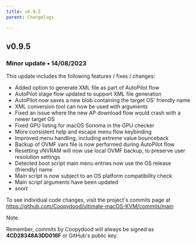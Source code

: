 ```yaml
---
title: v0.9.5
parent: Changelogs

---
```


## v0.9.5

### Minor update • 14/08/2023

This update includes the following features / fixes / changes:

- Added option to generate XML file as part of AutoPilot flow
- AutoPilot stage flow updated to support XML file generation
- AutoPilot now saves a new blob containing the target OS' friendly name
- XML conversion tool can now be used with arguments
- Fixed an issue where the new AP download flow would crash with a newer target OS
- Fixed GPU listing for macOS Sonoma in the GPU checker
- More consistent help and escape menu flow keybinding
- Improved menu handling, including extreme value bounceback
- Backup of OVMF vars file is now performed during AutoPilot flow
- Resetting vNVRAM will now use local OVMF backup, to preserve user resolution settings
- Detected boot script main menu entries now use the OS release (friendly) name
- Main script is now subject to an OS platform compatibility check
- Main script arguments have been updated
- *snort*

To see individual code changes, visit the project's commits page at <https://github.com/Coopydood/ultimate-macOS-KVM/commits/main>

> [!NOTE]
> Remember, commits by Coopydood will always be signed as **4CD28348A3DD016F** or GitHub's public key.